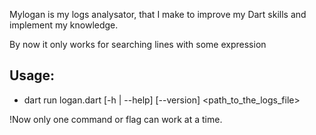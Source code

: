 Mylogan is my logs analysator, that I make to improve my Dart skills and implement my knowledge.

By now it only works for searching lines with some expression

## Usage: 

- dart run logan.dart [-h | --help] [--version] <path_to_the_logs_file>

!Now only one command or flag can work at a time.
